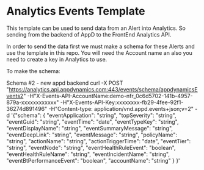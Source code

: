 # Analytics Events Template

This template can be used to send data from an Alert into Analytics.  So sending from the backend of AppD to the FrontEnd Analytics API.

In order to send the data first we must make a schema for these Alerts and use the template in this repo.  You will need the Account name an also you need to create
a key in Analytics to use. 

To make the schema:

Schema #2 - new appd backend
curl -X POST "https://analytics.api.appdynamics.com:443/events/schema/appdynamicsEvents2" -H"X-Events-API-AccountName:demo-nfr_0c6d5702-141b-4957-879a-xxxxxxxxxxxx" -H"X-Events-API-Key:xxxxxxxx-fb29-4fee-92f1-36274d891496" -H"Content-type: application/vnd.appd.events+json;v=2" -d '{"schema": { "eventApplication": "string", "topSeverity": "string", "eventGuid": "string", "eventTime": "date", "eventTypeKey": "string", "eventDisplayName": "string", "eventSummaryMessage": "string", "eventDeepLink": "string", "eventMessage": "string", "policyName": "string", "actionName": "string", "actionTriggerTime": "date", "eventTier": "string", "eventNode": "string", "eventHealthRuleEvent": "boolean", "eventHealthRuleName": "string", "eventIncidentName": "string", "eventBtPerformanceEvent": "boolean", "accountName": "string" } }'
